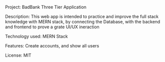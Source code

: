 Project: BadBank Three Tier Application

Description: This web app is intended to practice and improve the full stack knowledge with MERN stack, by connecting the Database, with the backend and frontend to prove a grate UI/UX ineraction

Technology used: MERN Stack

Features: Create accounts, and show all users

License: MIT